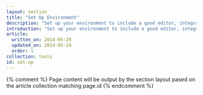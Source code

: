 ```yaml
---
layout: section
title: "Set Up Environment"
description: "Set up your environment to include a good editor, integrated debugging tools, and build tools for the multi-device web. The Web Starter Kit provides tools for building responsive and performant sites."
introduction: "Set up your environment to include a good editor, integrated debugging tools, and build tools for the multi-device web. The Web Starter Kit provides tools for building responsive and performant sites."
article:
  written_on: 2014-05-29
  updated_on: 2014-05-29
  order: 1 
collection: tools
id: set-up
---
```

{% comment %}
Page content will be output by the section layout pased on the article collection matching page.id
{% endcomment %}
